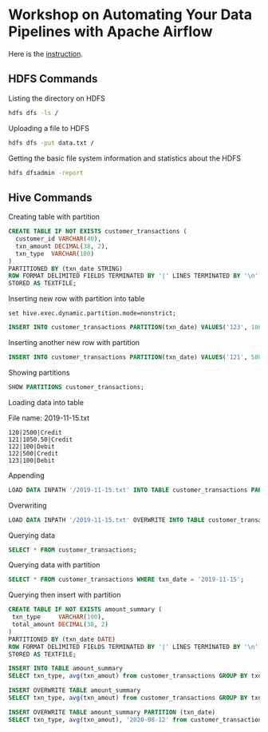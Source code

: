 # Workshop on Automating Your Data Pipelines with Apache Airflow

Here is the [instruction](instruction.md).

## HDFS Commands

Listing the directory on HDFS

```sh
hdfs dfs -ls /
```

Uploading a file to HDFS

```sh
hdfs dfs -put data.txt /
```

Getting the basic file system information and statistics about the HDFS

```sh
hdfs dfsadmin -report
```

## Hive Commands

Creating table with partition

```sql
CREATE TABLE IF NOT EXISTS customer_transactions (
  customer_id VARCHAR(40),
  txn_amount DECIMAL(38, 2),
  txn_type  VARCHAR(100)
)
PARTITIONED BY (txn_date STRING)
ROW FORMAT DELIMITED FIELDS TERMINATED BY '|' LINES TERMINATED BY '\n'
STORED AS TEXTFILE;
```

Inserting new row with partition into table

```
set hive.exec.dynamic.partition.mode=nonstrict;
```

```sql
INSERT INTO customer_transactions PARTITION(txn_date) VALUES('123', 1860, 'Credit', '2019-04-14');
```

Inserting another new row with partition

```sql
INSERT INTO customer_transactions PARTITION(txn_date) VALUES('121', 588, 'Debit', '2019-04-14');
```

Showing partitions

```sql
SHOW PARTITIONS customer_transactions;
```

Loading data into table

File name: 2019-11-15.txt
```
120|2500|Credit
121|1050.50|Credit
122|100|Debit
122|500|Credit
123|100|Debit
```

Appending

```sql
LOAD DATA INPATH '/2019-11-15.txt' INTO TABLE customer_transactions PARTITION(txn_date='2019-11-15');
```

Overwriting

```sql
LOAD DATA INPATH '/2019-11-15.txt' OVERWRITE INTO TABLE customer_transactions PARTITION(txn_date='2019-11-15');
```

Querying data

```sql
SELECT * FROM customer_transactions;
```

Querying data with partition

```sql
SELECT * FROM customer_transactions WHERE txn_date = '2019-11-15';
```

Querying then insert with partition

```sql
CREATE TABLE IF NOT EXISTS amount_summary (
 txn_type     VARCHAR(100),
 total_amount DECIMAL(38, 2)
)
PARTITIONED BY (txn_date DATE)
ROW FORMAT DELIMITED FIELDS TERMINATED BY '|' LINES TERMINATED BY '\n'
STORED AS TEXTFILE;
```

```sql
INSERT INTO TABLE amount_summary
SELECT txn_type, avg(txn_amout) from customer_transactions GROUP BY txn_type;
```

```sql
INSERT OVERWRITE TABLE amount_summary
SELECT txn_type, avg(txn_amout) from customer_transactions GROUP BY txn_type;
```

```sql
INSERT OVERWRITE TABLE amount_summary PARTITION (txn_date)
SELECT txn_type, avg(txn_amout), '2020-08-12' from customer_transactions GROUP BY txn_type;
```